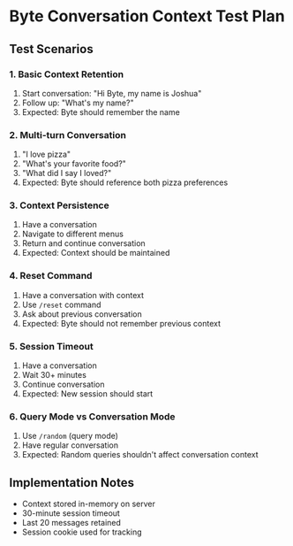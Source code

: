 # Byte Conversation Context Test Plan

## Test Scenarios

### 1. Basic Context Retention
1. Start conversation: "Hi Byte, my name is Joshua"
2. Follow up: "What's my name?"
3. Expected: Byte should remember the name

### 2. Multi-turn Conversation
1. "I love pizza"
2. "What's your favorite food?"
3. "What did I say I loved?"
4. Expected: Byte should reference both pizza preferences

### 3. Context Persistence
1. Have a conversation
2. Navigate to different menus
3. Return and continue conversation
4. Expected: Context should be maintained

### 4. Reset Command
1. Have a conversation with context
2. Use `/reset` command
3. Ask about previous conversation
4. Expected: Byte should not remember previous context

### 5. Session Timeout
1. Have a conversation
2. Wait 30+ minutes
3. Continue conversation
4. Expected: New session should start

### 6. Query Mode vs Conversation Mode
1. Use `/random` (query mode)
2. Have regular conversation
3. Expected: Random queries shouldn't affect conversation context

## Implementation Notes
- Context stored in-memory on server
- 30-minute session timeout
- Last 20 messages retained
- Session cookie used for tracking
